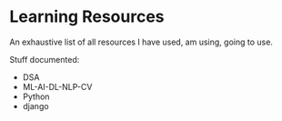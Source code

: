 # Learning Resources

An exhaustive list of all resources I have used, am using, going to use.

Stuff documented:

* DSA
* ML-AI-DL-NLP-CV
* Python
* django
